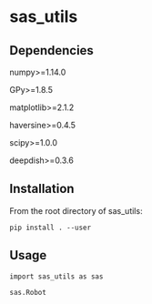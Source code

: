 # sas_utils

## Dependencies

numpy>=1.14.0

GPy>=1.8.5

matplotlib>=2.1.2

haversine>=0.4.5

scipy>=1.0.0

deepdish>=0.3.6


## Installation
From the root directory of sas_utils:

```
pip install . --user
```

## Usage

```
import sas_utils as sas

sas.Robot
```